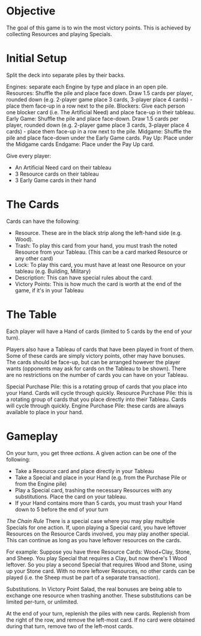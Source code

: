 Objective
=========
The goal of this game is to win the most victory points. This is achieved by collecting Resources and playing Specials.

Initial Setup
=============

Split the deck into separate piles by their backs.

Engines: separate each Engine by type and place in an open pile.
Resources: Shuffle the pile and place face down. Draw 1.5 cards per player, rounded down (e.g. 2-player game place 3 cards, 3-player place 4 cards) - place them face-up in a row next to the pile.
Blockers: Give each person one blocker card (i.e. The Artificial Need) and place face-up in their tableau.
Early Game: Shuffle the pile and place face-down. Draw 1.5 cards per player, rounded down (e.g. 2-player game place 3 cards, 3-player place 4 cards) - place them face-up in a row next to the pile.
Midgame: Shuffle the pile and place face-down under the Early Game cards.
Pay Up: Place under the Midgame cards
Endgame: Place under the Pay Up card.

Give every player:
  * An Artificial Need card on their tableau
  * 3 Resource cards on their tableau
  * 3 Early Game cards in their hand

The Cards
=========

Cards can have the following:
  * Resource. These are in the black strip along the left-hand side (e.g. Wood).
  * Trash: To play this card from your hand, you must trash the noted Resource from your Tableau. (This can be a card marked Resource or any other card)
  * Lock: To play this card, you must have at least one Resource on your tableau (e.g. Building, Military)
  * Description: This can have special rules about the card.
  * Victory Points: This is how much the card is worth at the end of the game, if it's in your Tableau

The Table
=========

Each player will have a Hand of cards (limited to 5 cards by the end of your turn).

Players also have a Tableau of cards that have been played in front of them. Some of these cards are simply victory points, other may have bonuses. The cards should be face-up, but can be arranged however the player wants (opponents may ask for cards on the Tableau to be shown). There are no restrictions on the number of cards you can have on your Tableau.

Special Purchase Pile: this is a rotating group of cards that you place into your Hand. Cards will cycle through quickly.
Resource Purchase Pile: this is a rotating group of cards that you place directly into their Tableau. Cards will cycle through quickly.
Engine Purchase Pile: these cards are always available to place in your hand.

Gameplay
========

On your turn, you get three *actions*. A given action can be one of the following:

* Take a Resource card and place directly in your Tableau
* Take a Special and place in your Hand (e.g. from the Purchase Pile or from the Engine pile)
* Play a Special card, trashing the necessary Resources with any substitutions. Place the card on your tableau.
* If your Hand contains more than 5 cards, you must trash your Hand down to 5 before the end of your turn

_The Chain Rule_ There is a special case where you may play multiple Specials for one action. If, upon playing a Special card, you have leftover Resources on the Resource Cards involved, you may play another special. This can continue as long as you have leftover resources on the cards.

For example: Suppose you have three Resource Cards: Wood+Clay, Stone, and Sheep. You play Special that requires a Clay, but now there's 1 Wood leftover. So you play a second Special that requires Wood and Stone, using up your Stone card. With no more leftover Resources, no other cards can be played (i.e. the Sheep must be part of a separate transaction).

Substitutions. In Victory Point Salad, the real bonuses are being able to exchange one resource when trashing another. These substitutions can be limited per-turn, or unlimited.

At the end of your turn, replenish the piles with new cards. Replenish from the right of the row, and remove the left-most card. If no card were obtained during that turn, remove two of the left-most cards.